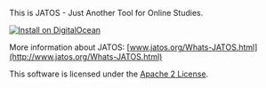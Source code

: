 This is JATOS - Just Another Tool for Online Studies.

[![Install on DigitalOcean](http://installer.71m.us/button.svg)](http://installer.71m.us/install?url=https://github.com/JATOS/JATOS/tree/do-button)

More information about JATOS: [www.jatos.org/Whats-JATOS.html](http://www.jatos.org/Whats-JATOS.html)

This software is licensed under the [Apache 2 License](http://www.apache.org/licenses/LICENSE-2.0.html).
